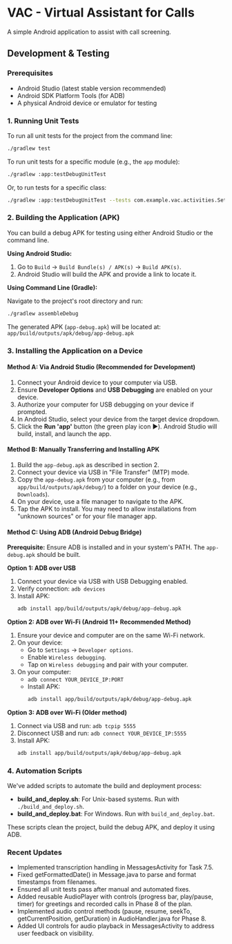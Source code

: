 # VAC - Virtual Assistant for Calls

A simple Android application to assist with call screening.

## Development & Testing

### Prerequisites

*   Android Studio (latest stable version recommended)
*   Android SDK Platform Tools (for ADB)
*   A physical Android device or emulator for testing

### 1. Running Unit Tests

To run all unit tests for the project from the command line:

```bash
./gradlew test
```

To run unit tests for a specific module (e.g., the `app` module):

```bash
./gradlew :app:testDebugUnitTest
```

Or, to run tests for a specific class:

```bash
./gradlew :app:testDebugUnitTest --tests com.example.vac.activities.SetupActivityTest
```

### 2. Building the Application (APK)

You can build a debug APK for testing using either Android Studio or the command line.

**Using Android Studio:**

1.  Go to `Build` -> `Build Bundle(s) / APK(s)` -> `Build APK(s)`.
2.  Android Studio will build the APK and provide a link to locate it.

**Using Command Line (Gradle):**

Navigate to the project's root directory and run:

```bash
./gradlew assembleDebug
```

The generated APK (`app-debug.apk`) will be located at: `app/build/outputs/apk/debug/app-debug.apk`

### 3. Installing the Application on a Device

#### Method A: Via Android Studio (Recommended for Development)

1.  Connect your Android device to your computer via USB.
2.  Ensure **Developer Options** and **USB Debugging** are enabled on your device.
3.  Authorize your computer for USB debugging on your device if prompted.
4.  In Android Studio, select your device from the target device dropdown.
5.  Click the **Run 'app'** button (the green play icon ▶️). Android Studio will build, install, and launch the app.

#### Method B: Manually Transferring and Installing APK

1.  Build the `app-debug.apk` as described in section 2.
2.  Connect your device via USB in "File Transfer" (MTP) mode.
3.  Copy the `app-debug.apk` from your computer (e.g., from `app/build/outputs/apk/debug/`) to a folder on your device (e.g., `Downloads`).
4.  On your device, use a file manager to navigate to the APK.
5.  Tap the APK to install. You may need to allow installations from "unknown sources" or for your file manager app.

#### Method C: Using ADB (Android Debug Bridge)

**Prerequisite:** Ensure ADB is installed and in your system's PATH. The `app-debug.apk` should be built.

**Option 1: ADB over USB**

1.  Connect your device via USB with USB Debugging enabled.
2.  Verify connection: `adb devices`
3.  Install APK:
    ```bash
    adb install app/build/outputs/apk/debug/app-debug.apk
    ```

**Option 2: ADB over Wi-Fi (Android 11+ Recommended Method)**

1.  Ensure your device and computer are on the same Wi-Fi network.
2.  On your device:
    *   Go to `Settings` -> `Developer options`.
    *   Enable `Wireless debugging`.
    *   Tap on `Wireless debugging` and pair with your computer.
3.  On your computer:
    *   `adb connect YOUR_DEVICE_IP:PORT`
    *   Install APK:
        ```bash
        adb install app/build/outputs/apk/debug/app-debug.apk
        ```

**Option 3: ADB over Wi-Fi (Older method)**

1.  Connect via USB and run: `adb tcpip 5555`
2.  Disconnect USB and run: `adb connect YOUR_DEVICE_IP:5555`
3.  Install APK:
    ```bash
    adb install app/build/outputs/apk/debug/app-debug.apk
    ```

### 4. Automation Scripts

We've added scripts to automate the build and deployment process:

- **build_and_deploy.sh**: For Unix-based systems. Run with `./build_and_deploy.sh`.
- **build_and_deploy.bat**: For Windows. Run with `build_and_deploy.bat`.

These scripts clean the project, build the debug APK, and deploy it using ADB.

### Recent Updates

- Implemented transcription handling in MessagesActivity for Task 7.5.
- Fixed getFormattedDate() in Message.java to parse and format timestamps from filenames.
- Ensured all unit tests pass after manual and automated fixes.
- Added reusable AudioPlayer with controls (progress bar, play/pause, timer) for greetings and recorded calls in Phase 8 of the plan.
- Implemented audio control methods (pause, resume, seekTo, getCurrentPosition, getDuration) in AudioHandler.java for Phase 8.
- Added UI controls for audio playback in MessagesActivity to address user feedback on visibility.
